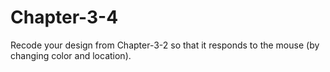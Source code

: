 # Chapter-3-4
Recode your design from Chapter-3-2 so that it responds to the mouse (by changing color and location).